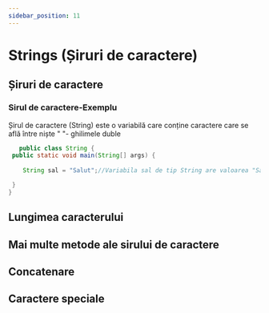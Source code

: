 ```yaml
---
sidebar_position: 11
---
```


# Strings (Șiruri de caractere)

## Șiruri de caractere

### Sirul de caractere-Exemplu

Șirul de caractere (String) este o variabilă care conține caractere care se află între niște " "- ghilimele duble

 ```java title="String.java"
    public class String {
  public static void main(String[] args) {
   
     String sal = "Salut";//Variabila sal de tip String are valoarea "Salut"

  }
}
```

## Lungimea caracterului



## Mai multe metode ale sirului de caractere

## Concatenare

## Caractere speciale
